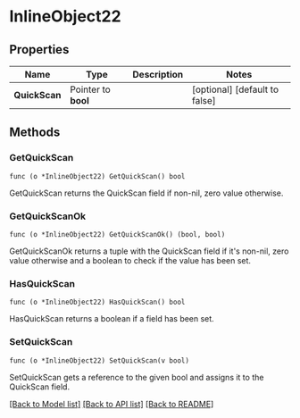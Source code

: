 # InlineObject22

## Properties

Name | Type | Description | Notes
------------ | ------------- | ------------- | -------------
**QuickScan** | Pointer to **bool** |  | [optional] [default to false]

## Methods

### GetQuickScan

`func (o *InlineObject22) GetQuickScan() bool`

GetQuickScan returns the QuickScan field if non-nil, zero value otherwise.

### GetQuickScanOk

`func (o *InlineObject22) GetQuickScanOk() (bool, bool)`

GetQuickScanOk returns a tuple with the QuickScan field if it's non-nil, zero value otherwise
and a boolean to check if the value has been set.

### HasQuickScan

`func (o *InlineObject22) HasQuickScan() bool`

HasQuickScan returns a boolean if a field has been set.

### SetQuickScan

`func (o *InlineObject22) SetQuickScan(v bool)`

SetQuickScan gets a reference to the given bool and assigns it to the QuickScan field.


[[Back to Model list]](../README.md#documentation-for-models) [[Back to API list]](../README.md#documentation-for-api-endpoints) [[Back to README]](../README.md)


